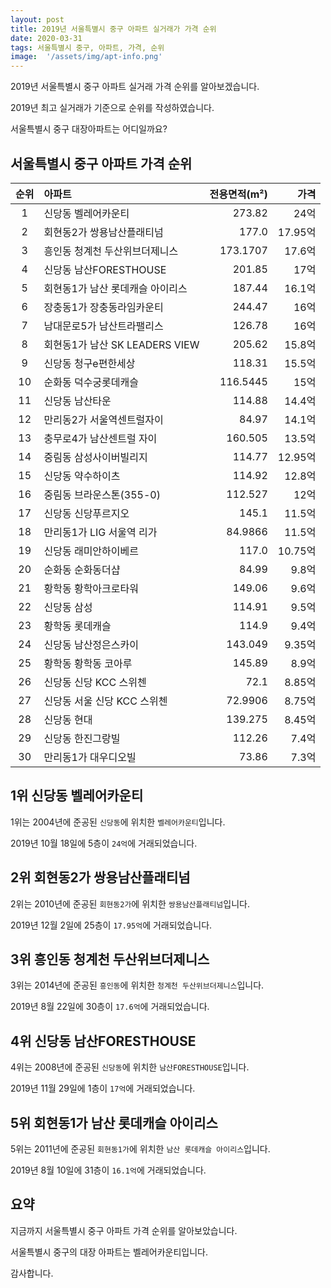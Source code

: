```yaml
---
layout: post
title: 2019년 서울특별시 중구 아파트 실거래가 가격 순위
date: 2020-03-31
tags: 서울특별시 중구, 아파트, 가격, 순위
image:  '/assets/img/apt-info.png'
---
```


2019년 서울특별시 중구 아파트 실거래 가격 순위를 알아보겠습니다.

2019년 최고 실거래가 기준으로 순위를 작성하였습니다.

서울특별시 중구 대장아파트는 어디일까요?

## 서울특별시 중구 아파트 가격 순위

|순위|아파트|전용면적(m²)|가격|
|:---:|:------|---:|---:|
|1|신당동 벨레어카운티|273.82|24억|
|2|회현동2가 쌍용남산플래티넘|177.0|17.95억|
|3|흥인동 청계천 두산위브더제니스|173.1707|17.6억|
|4|신당동 남산FORESTHOUSE|201.85|17억|
|5|회현동1가 남산 롯데캐슬 아이리스|187.44|16.1억|
|6|장충동1가 장충동라임카운티|244.47|16억|
|7|남대문로5가 남산트라팰리스|126.78|16억|
|8|회현동1가 남산 SK LEADERS VIEW|205.62|15.8억|
|9|신당동 청구e편한세상|118.31|15.5억|
|10|순화동 덕수궁롯데캐슬|116.5445|15억|
|11|신당동 남산타운|114.88|14.4억|
|12|만리동2가 서울역센트럴자이|84.97|14.1억|
|13|충무로4가 남산센트럴 자이|160.505|13.5억|
|14|중림동 삼성사이버빌리지|114.77|12.95억|
|15|신당동 약수하이츠|114.92|12.8억|
|16|중림동 브라운스톤(355-0)|112.527|12억|
|17|신당동 신당푸르지오|145.1|11.5억|
|18|만리동1가 LIG 서울역 리가|84.9866|11.5억|
|19|신당동 래미안하이베르|117.0|10.75억|
|20|순화동 순화동더샵|84.99|9.8억|
|21|황학동 황학아크로타워|149.06|9.6억|
|22|신당동 삼성|114.91|9.5억|
|23|황학동 롯데캐슬|114.9|9.4억|
|24|신당동 남산정은스카이|143.049|9.35억|
|25|황학동 황학동 코아루|145.89|8.9억|
|26|신당동 신당 KCC 스위첸|72.1|8.85억|
|27|신당동 서울 신당 KCC 스위첸|72.9906|8.75억|
|28|신당동 현대|139.275|8.45억|
|29|신당동 한진그랑빌|112.26|7.4억|
|30|만리동1가 대우디오빌|73.86|7.3억|



## 1위 신당동 벨레어카운티

1위는 2004년에 준공된 `신당동`에 위치한 `벨레어카운티`입니다.

2019년 10월 18일에 5층이 `24억`에 거래되었습니다.

<!-- * 카카오맵 - 지도퍼가기 -->
<!-- 1. 지도 노드 -->
<div id="daumRoughmapContainer1585773565582" class="root_daum_roughmap root_daum_roughmap_landing"></div>

<!--
	2. 설치 스크립트
	* 지도 퍼가기 서비스를 2개 이상 넣을 경우, 설치 스크립트는 하나만 삽입합니다.
-->
<script charset="UTF-8" class="daum_roughmap_loader_script" src="https://ssl.daumcdn.net/dmaps/map_js_init/roughmapLoader.js"></script>

<!-- 3. 실행 스크립트 -->
<script charset="UTF-8">
	new daum.roughmap.Lander({
		"timestamp" : "1585773565582",
		"key" : "xr43",
		"mapWidth" : "320",
		"mapHeight" : "180"
	}).render();
</script>

## 2위 회현동2가 쌍용남산플래티넘

2위는 2010년에 준공된 `회현동2가`에 위치한 `쌍용남산플래티넘`입니다.

2019년 12월 2일에 25층이 `17.95억`에 거래되었습니다.

<!-- * 카카오맵 - 지도퍼가기 -->
<!-- 1. 지도 노드 -->
<div id="daumRoughmapContainer1585773554066" class="root_daum_roughmap root_daum_roughmap_landing"></div>

<!--
	2. 설치 스크립트
	* 지도 퍼가기 서비스를 2개 이상 넣을 경우, 설치 스크립트는 하나만 삽입합니다.
-->
<script charset="UTF-8" class="daum_roughmap_loader_script" src="https://ssl.daumcdn.net/dmaps/map_js_init/roughmapLoader.js"></script>

<!-- 3. 실행 스크립트 -->
<script charset="UTF-8">
	new daum.roughmap.Lander({
		"timestamp" : "1585773554066",
		"key" : "xr42",
		"mapWidth" : "320",
		"mapHeight" : "180"
	}).render();
</script>

## 3위 흥인동 청계천 두산위브더제니스

3위는 2014년에 준공된 `흥인동`에 위치한 `청계천 두산위브더제니스`입니다.

2019년 8월 22일에 30층이 `17.6억`에 거래되었습니다.

<!-- * 카카오맵 - 지도퍼가기 -->
<!-- 1. 지도 노드 -->
<div id="daumRoughmapContainer1585773542767" class="root_daum_roughmap root_daum_roughmap_landing"></div>

<!--
	2. 설치 스크립트
	* 지도 퍼가기 서비스를 2개 이상 넣을 경우, 설치 스크립트는 하나만 삽입합니다.
-->
<script charset="UTF-8" class="daum_roughmap_loader_script" src="https://ssl.daumcdn.net/dmaps/map_js_init/roughmapLoader.js"></script>

<!-- 3. 실행 스크립트 -->
<script charset="UTF-8">
	new daum.roughmap.Lander({
		"timestamp" : "1585773542767",
		"key" : "xr4z",
		"mapWidth" : "320",
		"mapHeight" : "180"
	}).render();
</script>

## 4위 신당동 남산FORESTHOUSE

4위는 2008년에 준공된 `신당동`에 위치한 `남산FORESTHOUSE`입니다.

2019년 11월 29일에 1층이 `17억`에 거래되었습니다.

<!-- * 카카오맵 - 지도퍼가기 -->
<!-- 1. 지도 노드 -->
<div id="daumRoughmapContainer1585773525463" class="root_daum_roughmap root_daum_roughmap_landing"></div>

<!--
	2. 설치 스크립트
	* 지도 퍼가기 서비스를 2개 이상 넣을 경우, 설치 스크립트는 하나만 삽입합니다.
-->
<script charset="UTF-8" class="daum_roughmap_loader_script" src="https://ssl.daumcdn.net/dmaps/map_js_init/roughmapLoader.js"></script>

<!-- 3. 실행 스크립트 -->
<script charset="UTF-8">
	new daum.roughmap.Lander({
		"timestamp" : "1585773525463",
		"key" : "xr3y",
		"mapWidth" : "320",
		"mapHeight" : "180"
	}).render();
</script>

## 5위 회현동1가 남산 롯데캐슬 아이리스

5위는 2011년에 준공된 `회현동1가`에 위치한 `남산 롯데캐슬 아이리스`입니다.

2019년 8월 10일에 31층이 `16.1억`에 거래되었습니다.

<!-- * 카카오맵 - 지도퍼가기 -->
<!-- 1. 지도 노드 -->
<div id="daumRoughmapContainer1585773508359" class="root_daum_roughmap root_daum_roughmap_landing"></div>

<!--
	2. 설치 스크립트
	* 지도 퍼가기 서비스를 2개 이상 넣을 경우, 설치 스크립트는 하나만 삽입합니다.
-->
<script charset="UTF-8" class="daum_roughmap_loader_script" src="https://ssl.daumcdn.net/dmaps/map_js_init/roughmapLoader.js"></script>

<!-- 3. 실행 스크립트 -->
<script charset="UTF-8">
	new daum.roughmap.Lander({
		"timestamp" : "1585773508359",
		"key" : "xr3x",
		"mapWidth" : "320",
		"mapHeight" : "180"
	}).render();
</script>


## 요약

지금까지 서울특별시 중구 아파트 가격 순위를 알아보았습니다.

서울특별시 중구의 대장 아파트는 벨레어카운티입니다.

감사합니다.

